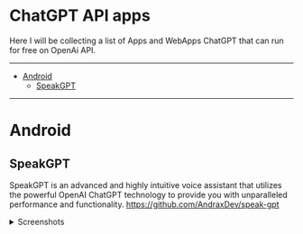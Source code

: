 # ChatGPT API apps
Here I will be collecting a list of Apps and WebApps ChatGPT that can run for free on OpenAi API.

---

  <!-- vim-markdown-toc GFM -->

  - [Android](#android)
    - [SpeakGPT](#speakgpt)

  <!-- vim-markdown-toc -->

---

# Android

## SpeakGPT
SpeakGPT is an advanced and highly intuitive voice assistant that utilizes the powerful OpenAI ChatGPT technology to provide you with unparalleled performance and functionality.
https://github.com/AndraxDev/speak-gpt
<details>

<summary>Screenshots</summary>

<div align = "center">
	<img src="https://gpt.teslasoft.org/s/1.png" width="200"/>
	<img src="https://gpt.teslasoft.org/s/2.png" width="200"/>
	<img src="https://gpt.teslasoft.org/s/3.png" width="200"/>
</div>
<div align = "center">
	<img src="https://gpt.teslasoft.org/s/4.png" width="200"/>
	<img src="https://gpt.teslasoft.org/s/5.png" width="200"/>
	<img src="https://gpt.teslasoft.org/s/6.png" width="200"/>
</div>

</details>

